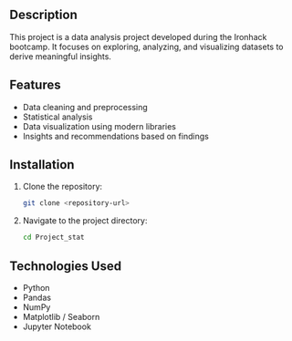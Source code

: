 ## Description

This project is a data analysis project developed during the Ironhack bootcamp. It focuses on exploring, analyzing, and visualizing datasets to derive meaningful insights.

## Features

- Data cleaning and preprocessing
- Statistical analysis
- Data visualization using modern libraries
- Insights and recommendations based on findings

## Installation

1. Clone the repository:
   ```bash
   git clone <repository-url>
   ```
2. Navigate to the project directory:
   ```bash
   cd Project_stat
   ```

## Technologies Used

- Python
- Pandas
- NumPy
- Matplotlib / Seaborn
- Jupyter Notebook

